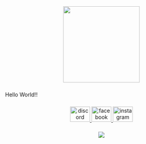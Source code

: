 <div align="center">
  <img height="200" src="https://avatars.githubusercontent.com/u/240544535?v=4"  />
</div>

###

<p align="left">Hello World!!</p>

###

<div align="center">
  <a href="https://discord.gg/932Bepby7u" target="_blank">
    <img src="https://raw.githubusercontent.com/maurodesouza/profile-readme-generator/master/src/assets/icons/social/discord/default.svg" width="52" height="40" alt="discord logo"  />
  </a>
  <a href="https://www.facebook.com/fabian.glanzer" target="_blank">
    <img src="https://raw.githubusercontent.com/maurodesouza/profile-readme-generator/master/src/assets/icons/social/facebook/default.svg" width="52" height="40" alt="facebook logo"  />
  </a>
  <a href="https://www.instagram.com/fabs_889" target="_blank">
    <img src="https://raw.githubusercontent.com/maurodesouza/profile-readme-generator/master/src/assets/icons/social/instagram/default.svg" width="52" height="40" alt="instagram logo"  />
  </a>
</div>

###

<div align="center">
  <img src="https://visitor-badge.laobi.icu/badge?page_id=FabianGlanzerDev.FabianGlanzerDev&"  />
</div>

###
